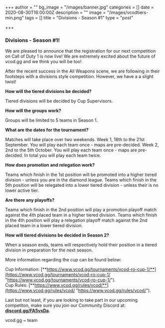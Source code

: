 +++
author = ""
bg_image = "/images/banner.jpg"
categories = []
date = 2020-08-30T16:00:00Z
description = ""
image = "/images/vcodtiers-min.png"
tags = []
title = "Divisions - Season #1"
type = "post"

+++
### **Divisions - Season #1!**

We are pleased to announce that the registration for our next competition on Call of Duty 1 is now live! We are extremely excited about the future of vcod.gg and we think you will be too!

After the recent success in the All Weapons scene, we are following in their footsteps with a divisions style competition. However, we have a a slight twist!

**How will the tiered divisions be decided?**

Tiered divisions will be decided by Cup Supervisors.

**How will the groups work?**

Groups will be limited to 5 teams in Season 1.

**What are the dates for the tournament?**

Matches will take place over two weekends. Week 1, 18th to the 21st September. You will play each team once - maps are pre-decided. Week 2, 2nd to the 5th October. You will play each team once - maps are pre-decided. In total you will play each team twice.

**How does promotion and relegation work?**

Teams which finish in the 1st position will be promoted into a higher tiered division - unless you are in the diamond league. Teams which finish in the 5th position will be relegated into a lower tiered division - unless their is no lower active tier.

**Are there any playoffs?**

Teams which finish in the 2nd position will play a promotion playoff match against the 4th placed team in a higher tiered division. Teams which finish in the 4th position will play a relegation playoff match against the 2nd placed team in a lower tiered division.

**How will tiered divisions be decided in Season 2?**

When a season ends, teams will respectively hold their position in a tiered division in preparation for the next season.

More information regarding the cup can be found below:

Cup Information: [**https://www.vcod.gg/tournaments/vcod-ro-cup-1/**](https://www.vcod.gg/tournaments/vcod-ro-cup-1/ "https://www.vcod.gg/tournaments/vcod-ro-cup-1/").  
Cup Rules: [**https://www.vcod.gg/rules/vcod/**](https://www.vcod.gg/rules/vcod/ "https://www.vcod.gg/rules/vcod/").

Last but not least, if you are looking to take part in our upcoming competiton, make sure you join our Community Discord at: [**discord.gg/FA5vxDa**](https://discord.gg/FA5vxDa. "https://discord.gg/FA5vxDa.").

vcod.gg \~ team